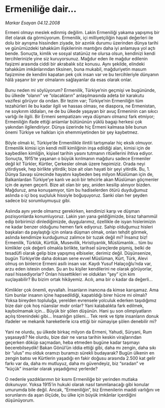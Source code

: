 # Ermeniliğe dair...

*Markar Esayan 04.12.2008*

<div class="taraf_structure_2col_1zq">
<div class="margen_n">



 <p>Ermeni olmayı meslek edinmiş değilim. Lakin Ermeniliği yakama yapışmış bir illet olarak da görmüyorum. Ermenilik, içi milliyetçiliğin hayali değerleri ile dolu bir ayrışma hissinden ziyade, bir azınlık durumu üzerinden dünya tarihi ve günümüzdeki tahakküm ilişkilerinin mantığını daha iyi anlamaya yol açtı bende. Sonuçta, kimlik ve sosyal statünüz ne olursa olsun, kendinizi kendi tercihlerinizle yine siz kuruyorsunuz. Mağdur eden ile mağdur edilenin faşizmi arasında ciddi bir akrabalık söz konusu. Aynı şekilde, elindeki tahakküm imkânlarından tiksinen, buna mukabil, mağduriyetin masum faşizmine de kendini kapatan pek çok insan var ve bu tercihleriyle dünyanın hâlâ yaşanır bir yer olmalarını sağlayanlar da esas olarak onlar. <br/><br/>Bunu neden mi söylüyorum? Ermenilik, Türkiye’nin geçmişi ve bugününde, bu ülkede “olanın” ve “olacakların” anlaşılmasında adeta bir karakutu vazifesi görüyor da ondan. Bir tezim var; Türkiye’nin Ermeniliğin tüm tezahürleri ile bu kadar ilgili ve hassas olması, ne diaspora, ne Ermenistan, ne soykırım iddiaları, ne de bu ülkede yaşayan bir avuç Ermeninin can sıkıcı varlığı ile ilgili. Bir Ermeni sempatizanı veya düşmanı olmanız fark etmiyor; Ermeniliğin ifade ettiği anlamlar bütününün yüklü bagajı herkesi çok yakından ilgilendiriyor. Dünya üzerinde hiç Ermeni kalmasa bile bunun önemi Türkiye ve halkları için ehemmiyetinden bir şey kaybetmez. <br/><br/>Böyle olmalı ki, Türkiye’de Ermenilikle ilintili tartışmalar hiç eksik olmuyor. Ermenilik kimisi için kendi millî kimliğinin inşa edildiği alan, kimisi için de kaybedilen kimliğin, kişisel tarihin yasını tutmanın ritüellerini ihtiva ediyor. Sonuçta, 1915’te yaşanan o büyük kırılmanın mağduru sadece Ermeniler değil ki! Türkler, Kürtler, Çerkesler olmak üzere hepimiziz. Orada neyi yitirdiysek, hep birlikte yitirdik; bize ait olan hayati bir şeyi yitirdik. Bu, 1. Dünya Savaşı sürecinde hayatını kaybeden beş milyon Müslüman için de, Balkanlardan Türkiye’ye kanlı ve acılı bir tehcirle akan Müslüman göçmenler için de aynen geçerli. Bize ait olan bir şey, aniden kesilip alınıyor bizden. Mağduruz, ama konuşamıyor, tüm bu hadiselerden ötürü duyduğumuz aslında o içi boş suçluluk hissiyle boğuşuyoruz. Sanki olan her şeyden sadece biz sorumluymuşuz gibi. <br/><br/>Aslında aynı yerde olmamız gerekirken, kendimizi karşı ve düşman pozisyonlarda konumluyoruz. Lakin yan yana geldiğimizde, biraz tahammül edip birbirimizi dinlediğimizde, duygularımız, özellikle de isyan hislerimizin ne kadar benzer olduğunu hemen fark ediyoruz. Sahip olduğumuz hisleri başkaları da paylaştığı için onlara düşman olmak, onları tehdit görmek, aslında kendimize kurduğumuz zalimce bir tuzak değil mi? İnsanız biz! Ermenilik, Türklük, Kürtlük, Musevilik, Hıristiyanlık, Müslümanlık... tüm bu kimlikler çok değerli olmakla birlikte, tarihsel süreçlerde pişmiş, belki de tesadüfi olarak gelip bize yapışmış elbiseler, derimiz değil. Düşünsenize, bugün Türkiye’de daha doksan sene evvel Müslüman, Kürt, Türk, Alevi olmuş on binlerce Ermeni asıllı insan var. Kaydı Yusuf Halaçoğlu’nda var, arzu eden istesin ondan. Şu an bu kişiler kendilerini ne olarak görüyorlar, nasıl hissediyorlar? Onları hissettikleri ve oldukları “şey” için kim suçlayabilir? Bu bizim ortak hikâyemiz. Acılı, ama bir o kadar da değerli... <br/><br/>Kimlikler çok önemli, eyvallah. İnsanların inancına da kimse karışamaz. Ama tüm bunlar insanın içine hapsedildiği, kapatıldığı birer hücre mi olmalı? Yoksa bireyden topluluğa, yerelden evrensele yolculuk ederken taşıdığımız bize dair çok hoş nüanslar mıdır onlar? Yani kalabalıkta fark edilmek, kaybolmamak için... Büyük bir şölen düşünün. Hani şu son olimpiyatların açılış törenindeki gibi... İnsanlığın şöleni... Tek renk ve tipte insanların donuk ifadeler ve mekanik hareketlerle icra ettiği bir nümayişe şölen denebilir mi? <br/><br/>Yani ne olurdu, şu ülkede birkaç milyon da Ermeni, Yahudi, Süryani, Rum yaşasaydı? Ne olurdu, bize dair ne varsa tarihin keskin virajlarından geçerken döküp saçmadan, heba etmeden bugüne kadar taşımayı becerebilseydik! Bakan Gönül’ün iddia ettiği gibi, daha mı zengin, daha sıkı bir “ulus” mu olduk oramızı buramızı sürekli budayarak? Bugün ülkenin en zengin batısı ve Kürtlerin yaşadığı en fakir doğusu arasında 2.500 kat gelir farkı var da, daha mı mutluyuz, daha mı güvendeyiz, biz “sıradan” ve “küçük” insanlar olarak yaşadığımız yerlerde? <br/><br/>O nedenle yazdıklarımın bir kısmı Ermeniliğe bir yerinden mutlaka dokunuyor. Yoksa 1915’in hukuki olarak nasıl tanımlanacağı gibi konular umurumda bile değil. Ancak, “Ermeniliğin”, biz Ermenilerin maddi varlığını ve sorunlarını da aşan ölçüde, bu ülke için büyük imkânlar içerdiğini düşünüyorum.</p>

<br/>


<div id="taraf_not">
</div>

</div>


</div>
